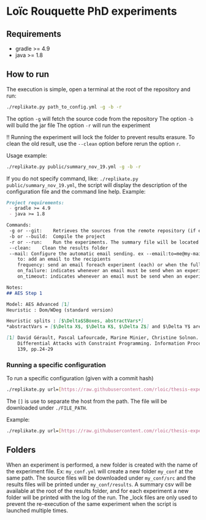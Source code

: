 # Loïc Rouquette PhD experiments

## Requirements
- gradle >= 4.9
- java >= 1.8

## How to run
The execution is simple, open a terminal at the root of the repository and run:
```bash
./replikate.py path_to_config.yml -g -b -r
```

The option `-g` will fetch the source code from the repository
The option `-b` will build the jar file
The option `-r` will run the experiment

!! Running the experiment will lock the folder to prevent results erasure. To clean the old result, use the `--clean` option before rerun the option `r`.

Usage example:
```bash
./replikate.py public/summary_nov_19.yml -g -b -r
```

If you do not specify command, like: `./replikate.py public/summary_nov_19.yml`, the script will display the description of the configuration file and the command line help.
Example: 
```markdown
Project requirements: 
 - gradle >= 4.9
 - java >= 1.8

Commands: 
 -g or --git:	 Retrieves the sources from the remote repository (if exists)
 -b or --build:	 Compile the project
 -r or --run:	 Run the experiments. The summary file will be located in public/summary_nov_19/aes_advanced_gerault/src/results
 --clean:	 Clean the results folder
 --mail: Configure the automatic email sending. ex --email:to=me@my-mail.com --email:frequency=each
    to: add an email to the recipients
    frequency: send an email foreach experiment (each) or when the full summary is complete (end).
    on_failure: indicates whenever an email must be send when an experiment fails, valid options are [never, first, always]
    on_timeout: indicates whenever an email must be send when an experiment produces a timeout, valid options are [never, first, always]

Notes: 
## AES Step 1

Model: AES Advanced [1]
Heuristic : Dom/WDeg (standard version)

Heuristic splits : [$\Delta$SBoxes, abstractVars*]
*abstractVars = [$\Delta X$, $\Delta K$, $\Delta Z$] and $\Delta Y$ are a combination of $\Delta$SBoxes.

[1] David Gérault, Pascal Lafourcade, Marine Minier, Christine Solnon. Revisiting AES Related-Key
    Differential Attacks with Constraint Programming. Information Processing Letters, Elsevier, 2018,
    139, pp.24-29
```

### Running a specific configuration

To run a specific configuration (given with a commit hash)

```bash
./replikate.py url=[https://raw.githubusercontent.com/rloic/thesis-experiments/'HASH'/]'FILE_PATH' -g -b -r # Without the '
```

The `[]` is use to separate the host from the path. The file will be downloaded under `./FILE_PATH`.

Example:

```bash
./replikate.py url=[https://raw.githubusercontent.com/rloic/thesis-experiments/f1e21d7cf0940d3a239bb3310035336fe1324d09]public/summary_nov_19/aes_global_y2_y3_mds.yml -g -b -r
```

## Folders

When an experiment is performed, a new folder is created with the name of the experiment file. Ex: `my_conf.yml` will create a new folder `my_conf` at the same path.
The source files will be downloaded under `my_conf/src` and the results files will be printed under `my_conf/results`. A summary csv will be available at the root of the results folder, and for each experiment a new folder will be printed with the log of the run. The _lock files are only used to prevent the re-execution of the same experiment when the script is launched multiple times.
